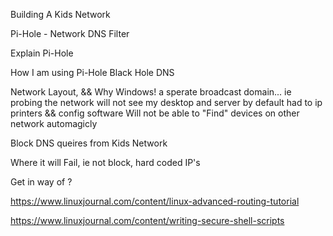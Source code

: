 
Building A Kids Network

Pi-Hole -  Network DNS Filter

Explain Pi-Hole

How I am using Pi-Hole
  Black Hole DNS

Network Layout, && Why
  Windows! a sperate broadcast domain...
  ie probing the network will not see my desktop and server by default
  had to ip printers && config software
  Will not be able to "Find" devices on other network automagicly

Block DNS queires from Kids Network

Where it will Fail, ie not block, hard coded IP's

Get in way of ? 


https://www.linuxjournal.com/content/linux-advanced-routing-tutorial

https://www.linuxjournal.com/content/writing-secure-shell-scripts
